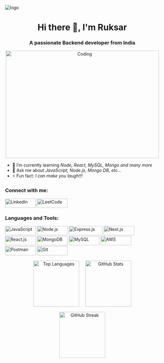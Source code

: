 ![logo](https://blogs.swarthmore.edu/its/wp-content/uploads/2022/12/github-universe-1920x768.png)
<h1 align="center">Hi there 👋, I'm Ruksar</h1>
<h3 align="center">A passionate Backend developer from India</h3>

<p align="center">
  <img src="https://media.giphy.com/media/hpXdHPfFI5wTABdDx9/giphy.gif" alt="Coding" width="500" height="350">
</p>

- 🌱 I’m currently learning *Node, React, MySQL, Mongo and many more*
- 💬 Ask me about *JavaScript, Node.js, Mongo DB, etc...*
- ⚡ Fun fact: *I can make you laugh!!!*


<h3 align="left">Connect with me:</h3>
<p align="left">
  <a href="www.linkedin.com/in/ruksar-shaik" target="_blank">
    <img align="center" src="https://img.shields.io/badge/-LinkedIn-blue?style=flat&logo=linkedin" alt="LinkedIn" height="30" width="100" />
  </a>
  <a href="https://leetcode.com/Ruksar1shaik" target="_blank">
    <img align="center" src="https://img.shields.io/badge/-LeetCode-orange?style=flat&logo=leetcode" alt="LeetCode" height="30" width="100" />
  </a>
</p>

<h3 align="left">Languages and Tools:</h3>
<p align="left">
  <img src="https://img.shields.io/badge/-JavaScript-yellow?style=flat&logo=javascript" alt="JavaScript" height="30" width="100"/>
  <img src="https://img.shields.io/badge/-Node.js-green?style=flat&logo=node.js" alt="Node.js" height="30" width="100"/>
  <img src="https://img.shields.io/badge/-Express.js-gray?style=flat&logo=express" alt="Express.js" height="30" width="110"/>
  <img src="https://img.shields.io/badge/-Nest.js-red?style=flat&logo=nestjs" alt="Nest.js" height="30" width="100"/>
  <img src="https://img.shields.io/badge/-React.js-blue?style=flat&logo=react" alt="React.js" height="30" width="100"/>
  <img src="https://img.shields.io/badge/-MongoDB-green?style=flat&logo=mongodb" alt="MongoDB" height="30" width="100"/>
  <img src="https://img.shields.io/badge/-MySQL-blue?style=flat&logo=mysql" alt="MySQL" height="30" width="100"/>
  <img src="https://img.shields.io/badge/-AWS-orange?style=flat&logo=amazon-aws" alt="AWS" height="30" width="100"/>
  <img src="https://img.shields.io/badge/-Postman-orange?style=flat&logo=postman" alt="Postman" height="30" width="100"/>
  <img src="https://img.shields.io/badge/-Git-gray?style=flat&logo=git" alt="Git" height="30" width="100"/>
</p>

<p align="center">
  <img src="https://github-readme-stats.vercel.app/api/top-langs/?username=sandyvaranasi&layout=compact&hide=html" alt="Top Languages" height="150">
  &nbsp;&nbsp;&nbsp;
  <img src="https://github-readme-stats.vercel.app/api?username=sandyvaranasi&show_icons=true" alt="GitHub Stats" height="150">
</p>

<p align="center">
  <img src="https://github-readme-streak-stats.herokuapp.com/?user=sandyvaranasi" alt="GitHub Streak" height="150">
</p>
